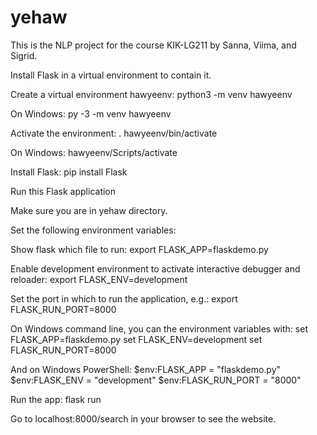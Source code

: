 # yehaw
This is the NLP project for the course KIK-LG211 by Sanna, Viima, and Sigrid. 

Install Flask in a virtual environment to contain it.

Create a virtual environment hawyeenv:
python3 -m venv hawyeenv

On Windows:
py -3 -m venv hawyeenv

Activate the environment:
. hawyeenv/bin/activate

On Windows:
hawyeenv/Scripts/activate

Install Flask:
pip install Flask

Run this Flask application

Make sure you are in yehaw directory.

Set the following environment variables:

Show flask which file to run:
export FLASK_APP=flaskdemo.py

Enable development environment to activate interactive debugger and reloader:
export FLASK_ENV=development

Set the port in which to run the application, e.g.:
export FLASK_RUN_PORT=8000

On Windows command line, you can the environment variables with:
set FLASK_APP=flaskdemo.py
set FLASK_ENV=development
set FLASK_RUN_PORT=8000

And on Windows PowerShell:
$env:FLASK_APP = "flaskdemo.py"
$env:FLASK_ENV = "development"
$env:FLASK_RUN_PORT = "8000"

Run the app:
flask run

Go to localhost:8000/search in your browser to see the website.